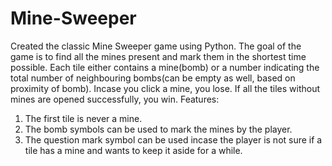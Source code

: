 # Mine-Sweeper
Created the classic Mine Sweeper game using Python. The goal of the game is to find all the mines present and mark them in the shortest time possible.
Each tile either contains a mine(bomb) or a number indicating the total number of neighbouring bombs(can be empty as well, based on proximity of bomb).
Incase you click a mine, you lose. If all the tiles without mines are opened successfully, you win.
Features: 
1. The first tile is never a mine.
2. The bomb symbols can be used to mark the mines by the player.
3. The question mark symbol can be used incase the player is not sure if a tile has a mine and wants to keep it aside for a while.

